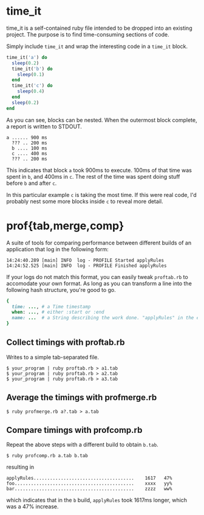 # time_it
time_it is a self-contained ruby file intended to be dropped into an existing project. The purpose is to find time-consuming sections of code.

Simply include `time_it` and wrap the interesting code in a `time_it` block.

```ruby
time_it('a') do
  sleep(0.2)
  time_it('b') do
    sleep(0.1)
  end
  time_it('c') do
    sleep(0.4)
  end
  sleep(0.2)
end
```

As you can see, blocks can be nested. When the outermost block complete, a report is written to STDOUT.

```
a ...... 900 ms
  ??? .. 200 ms
  b .... 100 ms
  c .... 400 ms
  ??? .. 200 ms
```

This indicates that block `a` took 900ms to execute. 100ms of that time was spent in `b`, and 400ms in `c`.
The rest of the time was spent doing stuff before `b` and after `c`.

In this particular example `c` is taking the most time. If this were real code, I'd probably nest some more blocks
inside `c` to reveal more detail.



# prof{tab,merge,comp}

A suite of tools for comparing performance between different builds of an application that log in the following form:

```
14:24:40.289 [main] INFO  log - PROFILE Started applyRules
14:24:52.525 [main] INFO  log - PROFILE Finished applyRules
```

If your logs do not match this format, you can easily tweak `proftab.rb` to accomodate your own format. As long as you can
transform a line into the following hash structure, you're good to go.

```ruby
{
  time: ..., # a Time timestamp
  when: ..., # either :start or :end
  name: ...  # a String describing the work done. "applyRules" in the example above
}
```

## Collect timings with proftab.rb

Writes to a simple tab-separated file.

```
$ your_program | ruby proftab.rb > a1.tab
$ your_program | ruby proftab.rb > a2.tab
$ your_program | ruby proftab.rb > a3.tab
```

## Average the timings with profmerge.rb

```
$ ruby profmerge.rb a?.tab > a.tab
```

## Compare timings with profcomp.rb

Repeat the above steps with a different build to obtain `b.tab`.

```
$ ruby profcomp.rb a.tab b.tab
```

resulting in

```
applyRules.....................................	   1617   47%
foo............................................	   xxxx   yy%
bar............................................	   zzzz   ww%
```

which indicates that in the `b` build, `applyRules` took 1617ms longer, which was a 47% increase.

